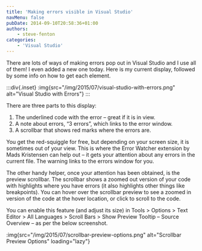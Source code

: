 ```yaml
---
title: 'Making errors visible in Visual Studio'
navMenu: false
pubDate: 2014-09-10T20:58:36+01:00
authors:
    - steve-fenton
categories:
    - 'Visual Studio'
---
```


There are lots of ways of making errors pop out in Visual Studio and I use all of them! I even added a new one today. Here is my current display, followed by some info on how to get each element.

:::div{.inset}
:img{src="/img/2015/07/visual-studio-with-errors.png" alt="Visual Studio with Errors"}
:::

There are three parts to this display:

1. The underlined code with the error – great if it is in view.
2. A note about errors, “3 errors”, which links to the error window.
3. A scrollbar that shows red marks where the errors are.

You get the red-squiggle for free, but depending on your screen size, it is sometimes out of your view. This is where the Error Watcher extension by Mads Kristensen can help out – it gets your attention about any errors in the current file. The warning links to the errors window for you.

The other handy helper, once your attention has been obtained, is the preview scrollbar. The scrollbar shows a zoomed out version of your code with highlights where you have errors (it also highlights other things like breakpoints). You can hover over the scrollbar preview to see a zoomed in version of the code at the hover location, or click to scroll to the code.

You can enable this feature (and adjust its size) in Tools > Options > Text Editor > All Languages > Scroll Bars > Show Preview Tooltip – Source Overview – as per the below screenshot.

:img{src="/img/2015/07/scrollbar-preview-options.png" alt="Scrollbar Preview Options" loading="lazy"}